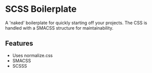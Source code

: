 SCSS Boilerplate
================

A 'naked' boilerplate for quickly starting off your projects. The CSS is handled with a SMACSS structure for maintainability.

## Features

- Uses normalize.css
- SMACSS
- SCSSS